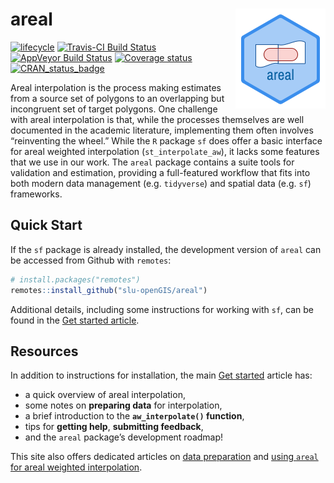 
<!-- README.md is generated from README.Rmd. Please edit that file -->

# areal <img src="man/figures/arealLogo.png" align="right" />

[![lifecycle](https://img.shields.io/badge/lifecycle-maturing-blue.svg)](https://www.tidyverse.org/lifecycle/#maturing)
[![Travis-CI Build
Status](https://travis-ci.org/slu-openGIS/areal.svg?branch=master)](https://travis-ci.org/slu-openGIS/areal)
[![AppVeyor Build
Status](https://ci.appveyor.com/api/projects/status/github/slu-openGIS/areal?branch=master&svg=true)](https://ci.appveyor.com/project/chris-prener/areal)
[![Coverage
status](https://codecov.io/gh/slu-openGIS/areal/branch/master/graph/badge.svg)](https://codecov.io/github/slu-openGIS/areal?branch=master)
[![CRAN\_status\_badge](http://www.r-pkg.org/badges/version/areal)](https://cran.r-project.org/package=areal)

Areal interpolation is the process making estimates from a source set of
polygons to an overlapping but incongruent set of target polygons. One
challenge with areal interpolation is that, while the processes
themselves are well documented in the academic literature, implementing
them often involves “reinventing the wheel.” While the `R` package `sf`
does offer a basic interface for areal weighted interpolation
(`st_interpolate_aw`), it lacks some features that we use in our work.
The `areal` package contains a suite tools for validation and
estimation, providing a full-featured workflow that fits into both
modern data management (e.g. `tidyverse`) and spatial data (e.g. `sf`)
frameworks.

## Quick Start

If the `sf` package is already installed, the development version of
`areal` can be accessed from Github with `remotes`:

``` r
# install.packages("remotes")
remotes::install_github("slu-openGIS/areal")
```

Additional details, including some instructions for working with `sf`,
can be found in the [Get started
article](articles/areal.html#getting-started).

## Resources

In addition to instructions for installation, the main [Get
started](articles/areal.html) article has:

  - a quick overview of areal interpolation,
  - some notes on **preparing data** for interpolation,
  - a brief introduction to the **`aw_interpolate()` function**,
  - tips for **getting help**, **submitting feedback**,
  - and the `areal` package’s development roadmap\!

This site also offers dedicated articles on [data
preparation](articles/data-preparation.html) and [using `areal` for
areal weighted
interpolation](articles/areal-weighted-interpolation.html).
